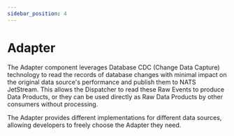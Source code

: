 ```yaml
---
sidebar_position: 4
---
```


# Adapter
The Adapter component leverages Database CDC (Change Data Capture) technology to read the records of database changes with minimal impact on the original data source's performance and publish them to NATS JetStream. This allows the Dispatcher to read these Raw Events to produce Data Products, or they can be used directly as Raw Data Products by other consumers without processing.

The Adapter provides different implementations for different data sources, allowing developers to freely choose the Adapter they need.